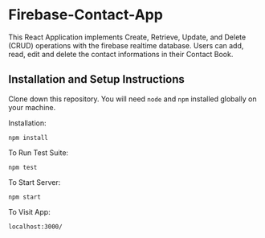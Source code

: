 # Firebase-Contact-App

This React Application implements Create, Retrieve, Update, and Delete (CRUD) operations with the firebase realtime database. Users can add, read, edit and delete the contact informations in their Contact Book.


## Installation and Setup Instructions

Clone down this repository. You will need `node` and `npm` installed globally on your machine.  

Installation:

`npm install`  

To Run Test Suite:  

`npm test`  

To Start Server:

`npm start`  

To Visit App:

`localhost:3000/`  

